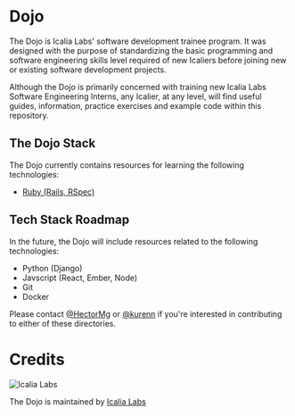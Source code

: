 # Dojo

The Dojo is Icalia Labs' software development trainee program. It was designed with the purpose of standardizing the basic programming and software engineering skills level required of new Icaliers before joining new or existing software development projects. 

Although the Dojo is primarily concerned with training new Icalia Labs Software Engineering Interns, any Icalier, at any level, will find useful guides, information, practice exercises and example code within this repository.

## The Dojo Stack

The Dojo currently contains resources for learning the following technologies:

+ [Ruby (Rails, RSpec)](/ruby-training)


## Tech Stack Roadmap

In the future, the Dojo will include resources related to the following technologies:

+ Python (Django)
+ Javscript (React, Ember, Node)
+ Git
+ Docker

Please contact [@HectorMg](https://github.com/users/HectorMg) or [@kurenn](https://github.com/users/kurenn) if you're interested in contributing to either of these directories.


# Credits

![Icalia Labs](https://avatars0.githubusercontent.com/u/2523244?v=3&s=200)

The Dojo is maintained by [Icalia Labs](https://icalialabs.com)


